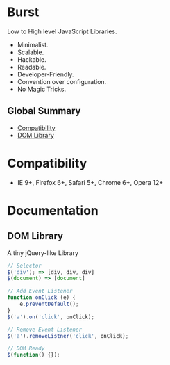 # Burst

Low to High level JavaScript Libraries.

* Minimalist.
* Scalable.
* Hackable.
* Readable.
* Developer-Friendly.
* Convention over configuration.
* No Magic Tricks.

## Global Summary

* [Compatibility](#compatibility)
* [DOM Library](#dom-library)


# Compatibility

* IE 9+, Firefox 6+, Safari 5+, Chrome 6+, Opera 12+


# Documentation

## DOM Library

A tiny jQuery-like Library

```javascript
// Selector
$('div'); => [div, div, div]
$(document) => [document]

// Add Event Listener
function onClick (e) {
    e.preventDefault();
}
$('a').on('click', onClick);

// Remove Event Listener
$('a').removeListner('click', onClick);

// DOM Ready
$(function() {}):
```

